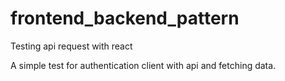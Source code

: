 # frontend_backend_pattern
Testing api request with react

A simple test for authentication client with api and fetching data. 
